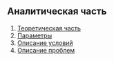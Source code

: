 ## Аналитическая часть
1. [Теоретическая часть](https://github.com/Daria0356/Kursovaya-rabota/blob/main/4.1%20%D0%A2%D0%B5%D0%BE%D1%80%D0%B5%D1%82%D0%B8%D1%87%D0%B5%D1%81%D0%BA%D0%B0%D1%8F%20%D1%87%D0%B0%D1%81%D1%82%D1%8C.md)
2. [Параметры](https://github.com/Daria0356/Kursovaya-rabota/blob/main/4.2%20%D0%9F%D0%B0%D1%80%D0%B0%D0%BC%D0%B5%D1%82%D1%80%D1%8B.md)
3. [Описание условий](https://github.com/Daria0356/Kursovaya-rabota/blob/main/4.3%20%D0%9E%D0%BF%D0%B8%D1%81%D0%B0%D0%BD%D0%B8%D0%B5%20%D1%83%D1%81%D0%BB%D0%BE%D0%B2%D0%B8%D0%B9.md)
4. [Описание проблем](https://github.com/Daria0356/Kursovaya-rabota/blob/main/4.4%20%D0%9E%D0%BF%D0%B8%D1%81%D0%B0%D0%BD%D0%B8%D0%B5%20%D0%BF%D1%80%D0%BE%D0%B1%D0%BB%D0%B5%D0%BC.md)
